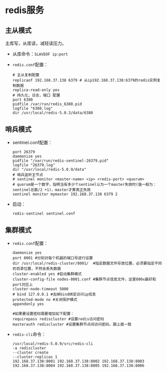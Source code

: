# redis服务

## 主从模式

主库写，从库读，减轻读压力。

* 从库命令：`SLAVEOF ip:port`

* `redis.conf`配置：
  
  ```shell
  # 主从复制配置
  replicaof 192.168.37.138 6379 # 从ip192.168.37.138:6379的redis实例复制数据
  replica‐read‐only yes
  # 持久化，日志，端口 配置
  port 6380
  pidfile /var/run/redis_6380.pid
  logfile "6380.log"
  dir /usr/local/redis‐5.0.3/data/6380
  ```

## 哨兵模式

* sentinel.conf配置：
  
  ```shell
  port 26379
  daemonize yes
  pidfile "/var/run/redis‐sentinel‐26379.pid"
  logfile "26379.log"
  dir "/usr/local/redis‐5.0.9/data"
  # 哨兵监听主节点
  # sentinel monitor <master‐name> <ip> <redis‐port> <quorum>
  # quorum是一个数字，指明当有多少个sentinel认为一个master失效时(值一般为：sentinel总数/2 +1)，master才算真正失效
  sentinel monitor mymaster 192.168.37.138 6379 2
  ```

* 启动：
  
  `redis-sentinel sentinel.conf`

## 集群模式

* `redis.conf`配置：
  
  ```shell
  daemonize yes
  port 8001 #分别对每个机器的端口号进行设置
  dir /usr/local/redis‐cluster/8001/  #指定数据文件存放位置，必须要指定不同的目录位置，不然会丢失数据
  cluster‐enabled yes #启动集群模式
  cluster‐config‐file nodes‐8001.conf #集群节点信息文件，这里800x最好和port对应上
  cluster‐node‐timeout 5000
  # bind 127.0.0.1 #去掉bind绑定访问ip信息
  protected‐mode no #关闭保护模式
  appendonly yes
  
  #如果要设置密码需要增加如下配置：
  requirepass rediscluster #设置redis访问密码
  masterauth rediscluster #设置集群节点间访问密码，跟上面一致
  ```

* `redis-cli`命令：
  
  ```shell
  /usr/local/redis‐5.0.9/src/redis‐cli 
  ‐a rediscluster 
  ‐‐cluster create 
  ‐‐cluster‐replicas 1 
  192.168.37.138:8001 192.168.37.138:8002 192.168.37.138:8003 192.168.37.138:8004 192.168.37.138:8005 192.168.37.138:8006
  ```
